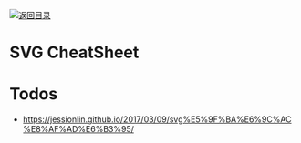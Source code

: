 [![返回目录](https://parg.co/UCb)](https://github.com/wxyyxc1992/Awesome-CheatSheets)

# SVG CheatSheet

# Todos

- https://jessionlin.github.io/2017/03/09/svg%E5%9F%BA%E6%9C%AC%E8%AF%AD%E6%B3%95/
